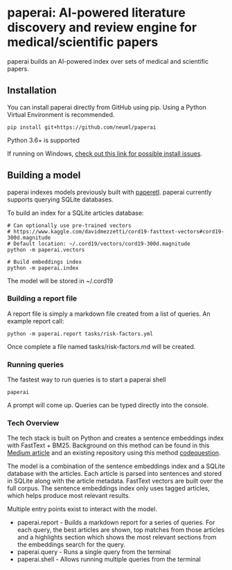 # paperai: AI-powered literature discovery and review engine for medical/scientific papers

paperai builds an AI-powered index over sets of medical and scientific papers.

## Installation
You can install paperai directly from GitHub using pip. Using a Python Virtual Environment is recommended.

    pip install git+https://github.com/neuml/paperai

Python 3.6+ is supported

If running on Windows, [check out this link for possible install issues](https://github.com/neuml/txtai#notes-for-windows).

## Building a model
paperai indexes models previously built with [paperetl](https://github.com/neuml/paperetl). paperai currently supports querying SQLite databases.

To build an index for a SQLite articles database:

    # Can optionally use pre-trained vectors
    # https://www.kaggle.com/davidmezzetti/cord19-fasttext-vectors#cord19-300d.magnitude
    # Default location: ~/.cord19/vectors/cord19-300d.magnitude
    python -m paperai.vectors

    # Build embeddings index
    python -m paperai.index

The model will be stored in ~/.cord19

### Building a report file
A report file is simply a markdown file created from a list of queries. An example report call:

    python -m paperai.report tasks/risk-factors.yml

Once complete a file named tasks/risk-factors.md will be created.

### Running queries
The fastest way to run queries is to start a paperai shell

    paperai

A prompt will come up. Queries can be typed directly into the console.

### Tech Overview
The tech stack is built on Python and creates a sentence embeddings index with FastText + BM25. Background on this method can be found in this [Medium article](https://towardsdatascience.com/building-a-sentence-embedding-index-with-fasttext-and-bm25-f07e7148d240) and an existing repository using this method [codequestion](https://github.com/neuml/codequestion).

The model is a combination of the sentence embeddings index and a SQLite database with the articles. Each article is parsed into sentences and stored in SQLite along with the article metadata. FastText vectors are built over the full corpus. The sentence embeddings index only uses tagged articles, which helps produce most relevant results.

Multiple entry points exist to interact with the model.

- paperai.report - Builds a markdown report for a series of queries. For each query, the best articles are shown, top matches from those articles and a highlights section which shows the most relevant sections from the embeddings search for the query.
- paperai.query - Runs a single query from the terminal
- paperai.shell - Allows running multiple queries from the terminal
